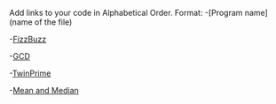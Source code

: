 Add links to your code in Alphabetical Order.
Format: -[Program name](name of the file)

-[FizzBuzz](FizzBuzz.cs)


-[GCD](GCD.cs)


-[TwinPrime](TwinPrime.cs)


-[Mean and Median](MeanAndMedian.cs)





